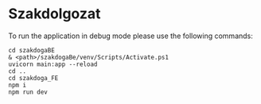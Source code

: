 # Szakdolgozat

To run the application in debug mode please use the following commands:
```
cd szakdogaBE
& <path>/szakdogaBe/venv/Scripts/Activate.ps1
uvicorn main:app --reload
cd ..
cd szakdoga_FE
npm i
npm run dev
```

